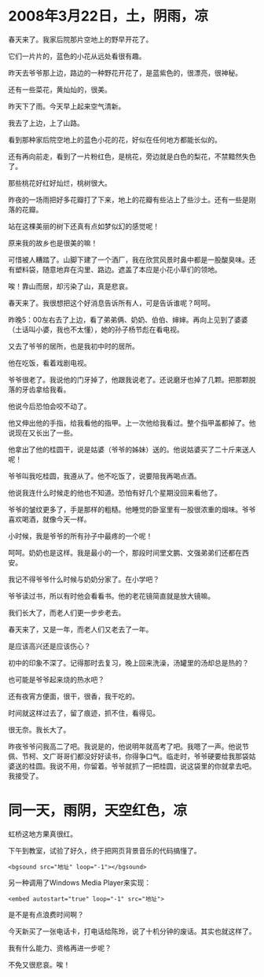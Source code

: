 # 2008年3月22日，土，阴雨，凉

春天来了。我家后院那片空地上的野早开花了。

它们一片片的，蓝色的小花从远处看很有趣。

昨天去爷爷那上边，路边的一种野花开花了，是蓝紫色的，很漂亮，很神秘。

还有一些菜花，黄灿灿的，很美。

昨天下了雨。今天早上起来空气清新。

我去了上边，上了山路。

看到那种家后院空地上的蓝色小花的花，好似在任何地方都能长似的。

还有再向前走，看到了一片粉红色，是桃花，旁边就是白色的梨花，不禁黯然失色了。

那些桃花好红好灿烂，桃树很大。

昨夜的一场雨把好多花瓣打了下来，地上的花瓣有些沾上了些沙土。还有一些是刚落的花瓣。

站在这棵美丽的树下还真有点如梦似幻的感觉呢！

原来我的故乡也是很美的嘛！

可惜被人糟踏了。山脚下建了一个酒厂，我在欣赏风景时鼻中都是一股酸臭味。还有塑料袋，随意地弃在沟里、路边。遮盖了本应是小花小草们的领地。

唉！靠山而居，却污染了山，真是悲哀。

春天来了。我很想把这个好消息告诉所有人，可是告诉谁呢？呵呵。

昨晚5：00左右去了上边，看了弟弟俩、奶奶、伯伯、婶婶。再向上见到了婆婆（土话叫小婆，我也不太懂），她的孙子杨节彪在看电视。

又去了爷爷的居所，也是我初中时的居所。

他在吃饭，看着戏剧电视。

爷爷很老了。我说他的门牙掉了，他跟我说老了。还说磨牙也掉了几颗。把那颗脱落的牙齿拿给我看。

他说今后恐怕会咬不动了。

他又伸出他的手指，给我看他的指甲。上一次他给我看过。整个指甲盖都掉了。他说现在又长出了一些。

他拿出了他的桂圆干，说是姑婆（爷爷的姊妹）送的。他说姑婆买了二十斤来送人呢！

爷爷叫我吃桂圆，我遵从了。他不吃饭了，说要陪我再喝点酒。

他说我连什么时候走的他也不知道。恐怕有好几个星期没回来看他了。

爷爷的皱纹更多了，手是那样的粗糙。他睡觉的卧室里有一股很浓重的烟味。爷爷喜欢喝酒，就像今天一样。

小时候，我是爷爷的所有孙子中最疼的一个呢！

呵呵。奶奶也是这样。我是最小的一个，那段时间里文鹏、文强弟弟们还都在西安。

我记不得爷爷什么时候与奶奶分家了。在小学吧？

爷爷读过书，所以有时他会看看书。他的老花镜简直就是放大镜嘛。

我们长大了，而老人们更一步步老去。

春天来了，又是一年，而老人们又老去了一年。

是应该高兴还是应该伤心？

初中的印象不深了。记得那时去复习，晚上回来洗澡，汤罐里的汤却总是热的？

也可能是爷爷起来烧的热水吧？

还有夜宵方便面，很干，很香，我干吃的。

时间就这样过去了，留了痕迹，抓不住，看得见。

很无奈。我长大了。

昨夜爷爷问我高二了吧。我说是的，他说明年就高考了吧。我嗯了一声。他说节佩、节柯、文广哥哥们都没好好读书，你得争口气。临走时，爷爷硬要给我那袋姑婆送的桂圆。我说不用，你留着。爷爷就抓了一把桂圆，说这袋里的你就拿去吧。我接受了。

# 同一天，雨阴，天空红色，凉

虹桥这地方果真很红。

下午到教室，试验了好久，终于把网页背景音乐的代码搞懂了。

    <bgsound src="地址" loop="-1"></bgsound>

另一种调用了Windows Media Player来实现：

    <embed autostart="true" loop="-1" src="地址">
    
是不是有点浪费时间啊？

今天新买了一张电话卡，打电话给陈玲，说了十机分钟的废话。其实也就这样了。

我有什么能力、资格再进一步呢？

不免又很悲哀。唉！
